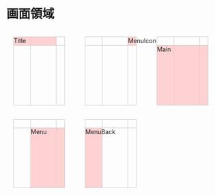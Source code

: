 # 画面領域

<style>
  div {
    margin: 0;
    padding: 0;
    display: grid;
    --border: solid 1px #ccc;
    border-right: var(--border);
    border-bottom: var(--border);
  }
  div.screen {
    --header: 20px;
    border-top: var(--border);
    border-left: var(--border);
    margin: 1rem;
    width: calc(var(--header)*6 - 1px);
    height: calc(var(--header)*8 - 1px);
    grid-template-columns: calc(var(--header)*2) calc(var(--header)*3) var(--header);
    grid-template-rows:  var(--header)  calc(var(--header)*7);
  }
  .checked {
    background-color: rgba(255,192,192,0.7);
  }
</style>

<div style="grid-template-columns:repeat(3, 1fr);border:none">
  <div class="screen">
    <div style="grid-row:1/2;grid-column:1/2"></div>
    <div style="grid-row:1/2;grid-column:2/3"></div>
    <div style="grid-row:1/2;grid-column:3/4"></div>
    <div style="grid-row:2/3;grid-column:1/2"></div>
    <div style="grid-row:2/3;grid-column:2/3"></div>
    <div style="grid-row:2/3;grid-column:3/4"></div>
    <div style="grid-row:1/2;grid-column:1/3" class="checked">Title</div>
  </div>

  <div class="screen">
    <div style="grid-row:1/2;grid-column:1/2"></div>
    <div style="grid-row:1/2;grid-column:2/3"></div>
    <div style="grid-row:1/2;grid-column:3/4"></div>
    <div style="grid-row:2/3;grid-column:1/2"></div>
    <div style="grid-row:2/3;grid-column:2/3"></div>
    <div style="grid-row:2/3;grid-column:3/4"></div>
    <div style="grid-row:1/2;grid-column:3/4" class="checked">MenuIcon</div>
  </div>

  <div class="screen">
    <div style="grid-row:1/2;grid-column:1/2"></div>
    <div style="grid-row:1/2;grid-column:2/3"></div>
    <div style="grid-row:1/2;grid-column:3/4"></div>
    <div style="grid-row:2/3;grid-column:1/2"></div>
    <div style="grid-row:2/3;grid-column:2/3"></div>
    <div style="grid-row:2/3;grid-column:3/4"></div>
    <div style="grid-row:2/3;grid-column:1/4" class="checked">Main</div>
  </div>

  <div class="screen">
    <div style="grid-row:1/2;grid-column:1/2"></div>
    <div style="grid-row:1/2;grid-column:2/3"></div>
    <div style="grid-row:1/2;grid-column:3/4"></div>
    <div style="grid-row:2/3;grid-column:1/2"></div>
    <div style="grid-row:2/3;grid-column:2/3"></div>
    <div style="grid-row:2/3;grid-column:3/4"></div>
    <div style="grid-row:2/3;grid-column:2/4" class="checked">Menu</div>
  </div>

  <div class="screen">
    <div style="grid-row:1/2;grid-column:1/2"></div>
    <div style="grid-row:1/2;grid-column:2/3"></div>
    <div style="grid-row:1/2;grid-column:3/4"></div>
    <div style="grid-row:2/3;grid-column:1/2"></div>
    <div style="grid-row:2/3;grid-column:2/3"></div>
    <div style="grid-row:2/3;grid-column:3/4"></div>
    <div style="grid-row:2/3;grid-column:1/2" class="checked">MenuBack</div>
  </div>
</div>
